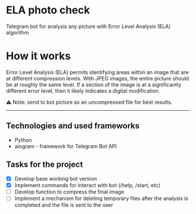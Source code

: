 # ELA photo check
Telegram bot for analysis any picture with Error Level Analysis (ELA) algorithm

# How it works
Error Level Analysis (ELA) permits identifying areas within an image that are at different compression levels. With JPEG images, the entire picture should be at roughly the same level. If a section of the image is at a significantly different error level, then it likely indicates a digital modification.

⚠ Note: send to bot picture as an uncompressed file for best results.
___
## Technologies and used frameworks
* Python
* aiogram - framework for Telegram Bot API


## Tasks for the project
- [X] Develop base working bot version
- [X] Implement commands for interact with bot (/help, /start, etc)
- [ ] Develop function to compress the final image
- [ ] Implement a mechanism for deleting temporary files after the analysis is completed and the file is sent to the user